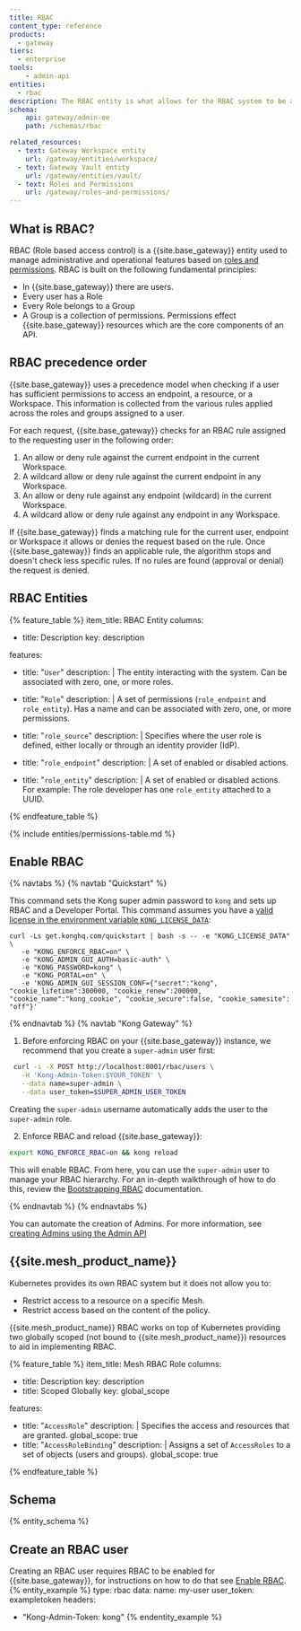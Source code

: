 ```yaml
---
title: RBAC
content_type: reference
products:
  - gateway
tiers: 
  - enterprise
tools:
    - admin-api
entities:
  - rbac
description: The RBAC entity is what allows for the RBAC system to be administered.
schema:
    api: gateway/admin-ee
    path: /schemas/rbac

related_resources:
  - text: Gateway Workspace entity
    url: /gateway/entities/workspace/
  - text: Gateway Vault entity
    url: /gateway/entities/vault/
  - text: Roles and Permissions
    url: /gateway/roles-and-permissions/
---
```


## What is RBAC?
RBAC (Role based access control) is a {{site.base_gateway}} entity used to manage administrative and operational features based on [roles and permissions](/gateway/roles-and-permissions). RBAC is built on the following fundamental principles: 

* In {{site.base_gateway}} there are users. 
* Every user has a Role
* Every Role belongs to a Group
* A Group is a collection of permissions. 
Permissions effect {{site.base_gateway}} resources which are the core components of an API. 

## RBAC precedence order

{{site.base_gateway}} uses a precedence model when checking if a user has sufficient permissions to access an endpoint, a resource, or a Workspace. This information is collected from the various rules applied across the roles and groups assigned to a user. 

For each request, {{site.base_gateway}} checks for an RBAC rule assigned to the requesting user in the following order:

1. An allow or deny rule against the current endpoint in the current Workspace.
2. A wildcard allow or deny rule against the current endpoint in any Workspace.
3. An allow or deny rule against any endpoint (wildcard) in the current Workspace.
4. A wildcard allow or deny rule against any endpoint in any Workspace. 

If {{site.base_gateway}} finds a matching rule for the current user, endpoint or Workspace it allows or denies the request based on the rule. Once {{site.base_gateway}} finds an applicable rule, the algorithm stops and doesn't check less specific rules. If no rules are found (approval or denial) the request is denied. 


## RBAC Entities



{% feature_table %} 
item_title: RBAC Entity
columns:
  - title: Description
    key: description

features:
  - title: "`User`"
    description: |
      The entity interacting with the system. Can be associated with zero, one, or more roles.

  - title: "`Role`"
    description: |
      A set of permissions (`role_endpoint` and `role_entity`). Has a name and can be associated with zero, one, or more permissions.

  - title: "`role_source`"
    description: |
      Specifies where the user role is defined, either locally or through an identity provider (IdP).

  - title: "`role_endpoint`"
    description: |
      A set of enabled or disabled actions.

  - title: "`role_entity`"
    description: |
      A set of enabled or disabled actions. For example: The role developer has one `role_entity` attached to a UUID. 

{% endfeature_table %}




{% include entities/permissions-table.md %}


## Enable RBAC
{% navtabs %}
{% navtab "Quickstart" %}

This command sets the Kong super admin password to `kong` and sets up RBAC and a Developer Portal. This command assumes you have a [valid license in the environment variable `KONG_LICENSE_DATA`](/gateway/entities/license/):
```
curl -Ls get.konghq.com/quickstart | bash -s -- -e "KONG_LICENSE_DATA" \
   -e "KONG_ENFORCE_RBAC=on" \
   -e "KONG_ADMIN_GUI_AUTH=basic-auth" \
   -e "KONG_PASSWORD=kong" \
   -e "KONG_PORTAL=on" \
   -e 'KONG_ADMIN_GUI_SESSION_CONF={"secret":"kong", "cookie_lifetime":300000, "cookie_renew":200000, "cookie_name":"kong_cookie", "cookie_secure":false, "cookie_samesite": "off"}'
```

{% endnavtab %}
{% navtab "Kong Gateway" %}

1. Before enforcing RBAC on your {{site.base_gateway}} instance, we recommend that you create a `super-admin` user first: 

```sh
 curl -i -X POST http://localhost:8001/rbac/users \
   -H 'Kong-Admin-Token:$YOUR_TOKEN' \
   --data name=super-admin \
   --data user_token=$SUPER_ADMIN_USER_TOKEN
```
Creating the `super-admin` username automatically adds the user to the `super-admin` role.

2. Enforce RBAC and reload {{site.base_gateway}}:
```sh
export KONG_ENFORCE_RBAC=on && kong reload
```

This will enable RBAC. From here, you can use the `super-admin` user to manage your RBAC hierarchy. For an in-depth walkthrough of how to do this, review the [Bootstrapping RBAC](/how-to/bootstrap-rbac/) documentation.

{% endnavtab %}
{% endnavtabs %}

You can automate the creation of Admins. For more information, see [creating Admins using the Admin API](/how-to/programatically-create-rbac-admins)




## {{site.mesh_product_name}}

Kubernetes provides its own RBAC system but it does not allow you to: 

* Restrict access to a resource on a specific Mesh. 
* Restrict access based on the content of the policy.

{{site.mesh_product_name}} RBAC works on top of Kubernetes providing two globally scoped (not bound to {{site.mesh_product_name}}) resources to aid in implementing RBAC.

<!--vale off-->
{% feature_table %} 
item_title: Mesh RBAC Role
columns:
  - title: Description
    key: description
  - title: Scoped Globally
    key: global_scope

features:
  - title: "`AccessRole`"
    description: |
      Specifies the access and resources that are granted.
    global_scope: true
  - title: "`AccessRoleBinding`"
    description: |
      Assigns a set of `AccessRoles` to a set of objects (users and groups). 
    global_scope: true

{% endfeature_table %}
<!--vale on -->

## Schema

{% entity_schema %}

## Create an RBAC user

Creating an RBAC user requires RBAC to be enabled for {{site.base_gateway}}, for instructions on how to do that see [Enable RBAC](#enable-rbac).
{% entity_example %}
type: rbac
data:
  name: my-user
  user_token: exampletoken
headers:
  - "Kong-Admin-Token: kong"
{% endentity_example %}